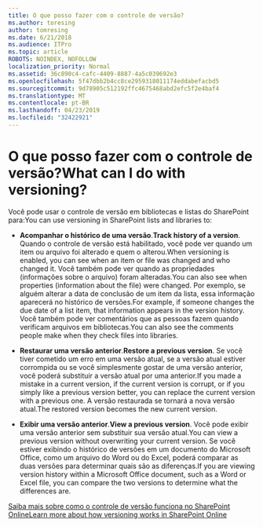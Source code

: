 ```yaml
---
title: O que posso fazer com o controle de versão?
ms.author: toresing
author: tomresing
ms.date: 6/21/2018
ms.audience: ITPro
ms.topic: article
ROBOTS: NOINDEX, NOFOLLOW
localization_priority: Normal
ms.assetid: 36c890c4-cafc-4409-8887-4a5c039692e3
ms.openlocfilehash: 5f47dbb2b4cc8ce2959318011174eddabefacbd5
ms.sourcegitcommit: 9d78905c512192ffc4675468abd2efc5f2e4baf4
ms.translationtype: MT
ms.contentlocale: pt-BR
ms.lasthandoff: 04/23/2019
ms.locfileid: "32422921"
---
```

# <a name="what-can-i-do-with-versioning"></a><span data-ttu-id="526f7-102">O que posso fazer com o controle de versão?</span><span class="sxs-lookup"><span data-stu-id="526f7-102">What can I do with versioning?</span></span>

<span data-ttu-id="526f7-103">Você pode usar o controle de versão em bibliotecas e listas do SharePoint para:</span><span class="sxs-lookup"><span data-stu-id="526f7-103">You can use versioning in SharePoint lists and libraries to:</span></span>
  
- <span data-ttu-id="526f7-104">**Acompanhar o histórico de uma versão**.</span><span class="sxs-lookup"><span data-stu-id="526f7-104">**Track history of a version**.</span></span> <span data-ttu-id="526f7-105">Quando o controle de versão está habilitado, você pode ver quando um item ou arquivo foi alterado e quem o alterou.</span><span class="sxs-lookup"><span data-stu-id="526f7-105">When versioning is enabled, you can see when an item or file was changed and who changed it.</span></span> <span data-ttu-id="526f7-106">Você também pode ver quando as propriedades (informações sobre o arquivo) foram alteradas.</span><span class="sxs-lookup"><span data-stu-id="526f7-106">You can also see when properties (information about the file) were changed.</span></span> <span data-ttu-id="526f7-107">Por exemplo, se alguém alterar a data de conclusão de um item da lista, essa informação aparecerá no histórico de versões.</span><span class="sxs-lookup"><span data-stu-id="526f7-107">For example, if someone changes the due date of a list item, that information appears in the version history.</span></span> <span data-ttu-id="526f7-108">Você também pode ver comentários que as pessoas fazem quando verificam arquivos em bibliotecas.</span><span class="sxs-lookup"><span data-stu-id="526f7-108">You can also see the comments people make when they check files into libraries.</span></span> 
    
- <span data-ttu-id="526f7-109">**Restaurar uma versão anterior**.</span><span class="sxs-lookup"><span data-stu-id="526f7-109">**Restore a previous version**.</span></span> <span data-ttu-id="526f7-110">Se você tiver cometido um erro em uma versão atual, se a versão atual estiver corrompida ou se você simplesmente gostar de uma versão anterior, você poderá substituir a versão atual por uma anterior.</span><span class="sxs-lookup"><span data-stu-id="526f7-110">If you made a mistake in a current version, if the current version is corrupt, or if you simply like a previous version better, you can replace the current version with a previous one.</span></span> <span data-ttu-id="526f7-111">A versão restaurada se tornará a nova versão atual.</span><span class="sxs-lookup"><span data-stu-id="526f7-111">The restored version becomes the new current version.</span></span> 
    
- <span data-ttu-id="526f7-112">**Exibir uma versão anterior**.</span><span class="sxs-lookup"><span data-stu-id="526f7-112">**View a previous version**.</span></span> <span data-ttu-id="526f7-113">Você pode exibir uma versão anterior sem substituir sua versão atual.</span><span class="sxs-lookup"><span data-stu-id="526f7-113">You can view a previous version without overwriting your current version.</span></span> <span data-ttu-id="526f7-114">Se você estiver exibindo o histórico de versões em um documento do Microsoft Office, como um arquivo do Word ou do Excel, poderá comparar as duas versões para determinar quais são as diferenças.</span><span class="sxs-lookup"><span data-stu-id="526f7-114">If you are viewing version history within a Microsoft Office document, such as a Word or Excel file, you can compare the two versions to determine what the differences are.</span></span> 
    
[<span data-ttu-id="526f7-115">Saiba mais sobre como o controle de versão funciona no SharePoint Online</span><span class="sxs-lookup"><span data-stu-id="526f7-115">Learn more about how versioning works in SharePoint Online</span></span>](https://go.microsoft.com/fwlink/?linkid=875710)
  

